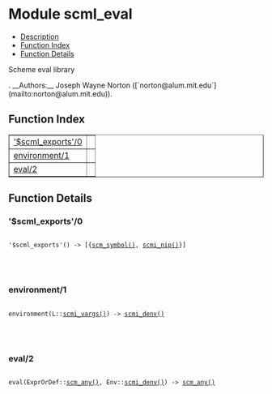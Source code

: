 

# Module scml_eval #
* [Description](#description)
* [Function Index](#index)
* [Function Details](#functions)


<p>Scheme eval library</p>.
__Authors:__ Joseph Wayne Norton ([`norton@alum.mit.edu`](mailto:norton@alum.mit.edu)).
<a name="index"></a>

## Function Index ##


<table width="100%" border="1" cellspacing="0" cellpadding="2" summary="function index"><tr><td valign="top"><a href="#%24scml_exports-0">'$scml_exports'/0</a></td><td></td></tr><tr><td valign="top"><a href="#environment-1">environment/1</a></td><td></td></tr><tr><td valign="top"><a href="#eval-2">eval/2</a></td><td></td></tr></table>


<a name="functions"></a>

## Function Details ##

<a name="%24scml_exports-0"></a>

### '$scml_exports'/0 ###


<pre><code>
'$scml_exports'() -&gt; [{<a href="#type-scm_symbol">scm_symbol()</a>, <a href="#type-scmi_nip">scmi_nip()</a>}]
</code></pre>

<br></br>



<a name="environment-1"></a>

### environment/1 ###


<pre><code>
environment(L::<a href="#type-scmi_vargs">scmi_vargs()</a>) -&gt; <a href="#type-scmi_denv">scmi_denv()</a>
</code></pre>

<br></br>



<a name="eval-2"></a>

### eval/2 ###


<pre><code>
eval(ExprOrDef::<a href="#type-scm_any">scm_any()</a>, Env::<a href="#type-scmi_denv">scmi_denv()</a>) -&gt; <a href="#type-scm_any">scm_any()</a>
</code></pre>

<br></br>



